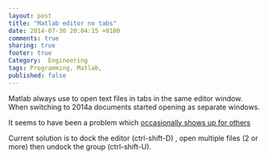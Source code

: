 ```yaml
---
layout: post
title: "Matlab editor no tabs"
date: 2014-07-30 20:04:15 +0100
comments: true
sharing: true
footer: true
Category:  Engineering
tags: Programming, Matlab,
published: false
---
```


Matlab always use to open text files in tabs in the same editor window. When switching to 2014a documents started opening as separate windows.

It seems to have been a problem which [occasionally shows up for others](http://www.mathworks.co.uk/matlabcentral/answers/9587-editor-multiple-tabs)

Current solution is to dock the editor (ctrl-shift-D) , open multiple files (2 or more) then undock the group (ctrl-shift-U).

